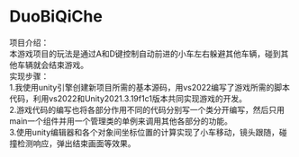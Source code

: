 # DuoBiQiChe
项目介绍：<br>
                  本游戏项目的玩法是通过A和D键控制自动前进的小车左右躲避其他车辆，碰到其他车辆就会结束游戏。<br>
                  实现步骤：<br>
                  1.我使用unity引擎创建新项目所需的基本源码，用vs2022编写了游戏所需的脚本代码，利用vs2022和Unity2021.3.19f1c1版本共同实现游戏的开发。<br> 
                  2.游戏代码的编写也将各部分作用不同的代码分别写一个类分开编写，然后只用main一个组件并用一个管理类的单例来调用其他各部分的功能。 <br>
                  3.使用unity编辑器和各个对象间坐标位置的计算实现了小车移动，镜头跟随，碰撞检测响应，弹出结束画面等效果。
